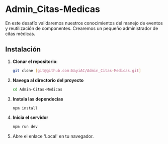 # Admin_Citas-Medicas

En este desafío validaremos nuestros conocimientos del manejo de eventos y reutilización de componentes.
Crearemos un pequeño administrador de citas médicas.

## Instalación

1. **Clonar el repositorio**:
   ```bash
   git clone [git@github.com:NayiAC/Admin_Citas-Medicas.git]
   ```
2. **Navega al directorio del proyecto**
   ```bash
   cd Admin-Citas-Medicas
   ```
3. **Instala las dependecias**
   ```bash
   npm install
   ```
4. **Inicia el servidor**
   ```bash
   npm run dev
   ```
5. Abre el enlace 'Local' en tu navegador.
